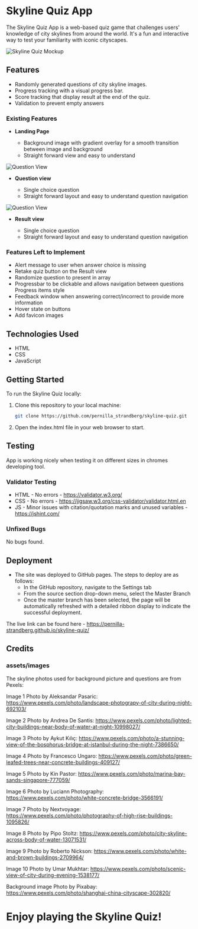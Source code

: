 # Skyline Quiz App

The Skyline Quiz App is a web-based quiz game that challenges users' knowledge of city skylines from around the world. It's a fun and interactive way to test your familiarity with iconic cityscapes.

![Skyline Quiz Mockup](/assets/images/screenshots/1.png)

## Features

- Randomly generated questions of city skyline images.
- Progress tracking with a visual progress bar.
- Score tracking that display result at the end of the quiz.
- Validation to prevent empty answers

### Existing Features

- __Landing Page__

  - Background image with gradient overlay for a smooth transition between image and background
  - Straight forward view and easy to understand
 
![Question View](/assets/images/screenshots/landing_page.png)

- __Question view__

  - Single choice question 
  - Straight forward layout and easy to understand question navigation

![Question View](/assets/images/screenshots/question_view.png)

- __Result view__

  - Single choice question 
  - Straight forward layout and easy to understand question navigation


### Features Left to Implement

  - Alert message to user when answer choice is missing
  - Retake quiz button on the Result view
  - Randomize question to present in array 
  - Progressbar to be clickable and allows navigation between questions
    Progress items style
  - Feedback window when answering correct/incorrect to provide more information
  - Hover state on buttons
  - Add favicon images

## Technologies Used

- HTML
- CSS
- JavaScript

## Getting Started

To run the Skyline Quiz locally:

1. Clone this repository to your local machine:

   ```bash
   git clone https://github.com/pernilla_strandberg/skyline-quiz.git

2. Open the index.html file in your web browser to start.

## Testing 

App is working nicely when testing it on different sizes in chromes developing tool. 

### Validator Testing 

- HTML - No errors - https://validator.w3.org/
- CSS - No errors - https://jigsaw.w3.org/css-validator/validator.html.en
- JS  - Minor issues with citation/quotation marks and unused variables - https://jshint.com/

### Unfixed Bugs

No bugs found.

## Deployment

- The site was deployed to GitHub pages. The steps to deploy are as follows: 
  - In the GitHub repository, navigate to the Settings tab 
  - From the source section drop-down menu, select the Master Branch
  - Once the master branch has been selected, the page will be automatically refreshed with a detailed ribbon display to indicate the successful deployment. 

The live link can be found here - https://pernilla-strandberg.github.io/skyline-quiz/

## Credits  

### assets/images

The skyline photos used for background picture and questions are from Pexels:

Image 1
Photo by Aleksandar Pasaric: https://www.pexels.com/photo/landscape-photograpy-of-city-during-night-692103/

Image 2
Photo by Andrea De Santis: https://www.pexels.com/photo/lighted-city-buildings-near-body-of-water-at-night-10998027/

Image 3
Photo by Aykut Kılıç: https://www.pexels.com/photo/a-stunning-view-of-the-bosphorus-bridge-at-istanbul-during-the-night-7386650/

Image 4
Photo by Francesco Ungaro: https://www.pexels.com/photo/green-leafed-trees-near-concrete-buildings-409127/

Image 5
Photo by Kin Pastor: https://www.pexels.com/photo/marina-bay-sands-singapore-777059/

Image 6
Photo by Luciann Photography: https://www.pexels.com/photo/white-concrete-bridge-3566191/

Image 7
Photo by Nextvoyage: https://www.pexels.com/photo/photography-of-high-rise-buildings-1095826/

Image 8
Photo by Pipo Stoltz: https://www.pexels.com/photo/city-skyline-across-body-of-water-13071531/

Image 9
Photo by Roberto Nickson: https://www.pexels.com/photo/white-and-brown-buildings-2709964/

Image 10
Photo by Umar Mukhtar: https://www.pexels.com/photo/scenic-view-of-city-during-evening-1538177/

Background image
Photo by Pixabay: https://www.pexels.com/photo/shanghai-china-cityscape-302820/

# Enjoy playing the Skyline Quiz!
